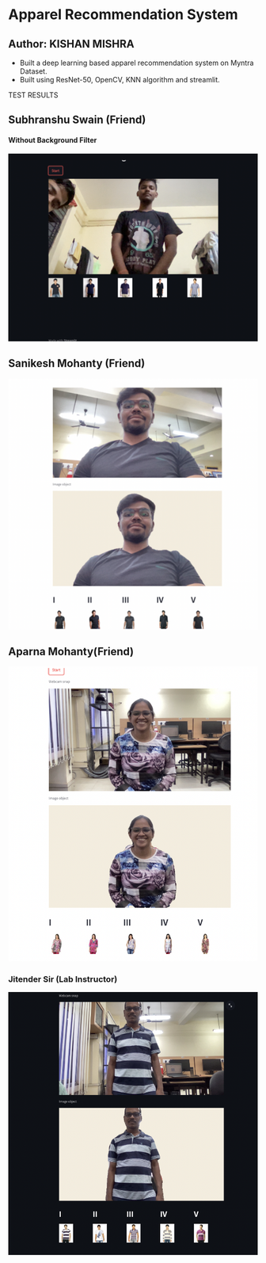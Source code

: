# Apparel Recommendation System

<h2>Author: KISHAN MISHRA</h2>
<ul>
<li>Built a deep learning based apparel recommendation system on Myntra Dataset.
<li>Built using ResNet-50, OpenCV, KNN algorithm and streamlit.
</ul>
TEST RESULTS

<h2>Subhranshu Swain (Friend)</h2>
<h4> Without Background Filter</h4>
<img src="https://github.com/KishanMishra1/apparel_rcs/blob/main/Screenshot%202022-05-22%20at%208.19.21%20PM.png?raw=true"/>

<h2>Sanikesh Mohanty (Friend)</h2>
<img src="https://github.com/KishanMishra1/apparel_rcs/blob/main/Screenshot%202022-05-23%20at%208.58.27%20AM.png?raw=true"/>

<h2>Aparna Mohanty(Friend)</h2>
<img src="https://github.com/KishanMishra1/apparel_rcs/blob/main/Screenshot%202022-05-23%20at%209.09.27%20AM.png?raw=true"/>

<h3> Jitender Sir (Lab Instructor)</h2>
<img src="https://github.com/KishanMishra1/apparel_rcs/blob/main/Screenshot%202022-05-23%20at%209.17.21%20AM.png?raw=true"/>

